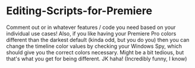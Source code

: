 # Editing-Scripts-for-Premiere

Comment out or in whatever features / code you need based on your individual use cases! Also, if you like having your Premiere Pro colors different than the darkest default (kinda odd, but you do you) then you can change the timeline color values by checking your Windows Spy, which should give you the correct colors necessary. Might be a bit tedious, but that's what you get for being different. JK haha! (Incredibly funny, I know)